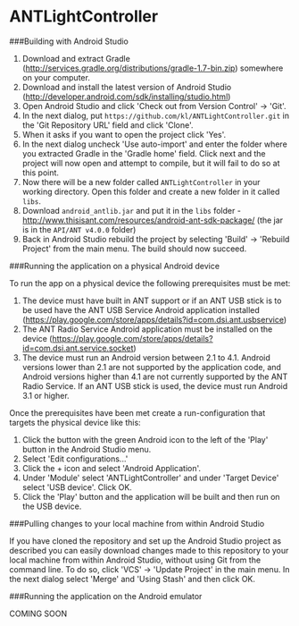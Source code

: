 ANTLightController
==================

###Building with Android Studio

1. Download and extract Gradle (http://services.gradle.org/distributions/gradle-1.7-bin.zip) somewhere on your computer.
2. Download and install the latest version of Android Studio (http://developer.android.com/sdk/installing/studio.html)
3. Open Android Studio and click 'Check out from Version Control' -> 'Git'.
4. In the next dialog, put ```https://github.com/kl/ANTLightController.git``` in the 'Git Repository URL' field and click 'Clone'.
5. When it asks if you want to open the project click 'Yes'.
6. In the next dialog uncheck 'Use auto-import' and enter the folder where you extracted Gradle in the 'Gradle home' field. Click next and the project will now open and attempt to compile, but it will fail to do so at this point.
7. Now there will be a new folder called ```ANTLightController``` in your working directory. Open this folder and create a new folder in it called ```libs```.
7. Download ```android_antlib.jar``` and put it in the ```libs``` folder - http://www.thisisant.com/resources/android-ant-sdk-package/ (the jar is in the ```API/ANT v4.0.0``` folder)
8. Back in Android Studio rebuild the project by selecting 'Build' -> 'Rebuild Project' from the main menu. The build should now succeed.

###Running the application on a physical Android device

To run the app on a physical device the following prerequisites must be met:
  1. The device must have built in ANT support or if an ANT USB stick is to be used have the ANT USB Service Android application installed (https://play.google.com/store/apps/details?id=com.dsi.ant.usbservice)
  2. The ANT Radio Service Android application must be installed on the device (https://play.google.com/store/apps/details?id=com.dsi.ant.service.socket)
  3. The device must run an Android version between 2.1 to 4.1. Android versions lower than 2.1 are not supported by the application code, and Android versions higher than 4.1 are not currently supported by the ANT Radio Service. If an ANT USB stick is used, the device must run Android 3.1 or higher.

Once the prerequisites have been met create a run-configuration that targets the physical device like this:

1. Click the button with the green Android icon to the left of the 'Play' button in the Android Studio menu.
2. Select 'Edit configurations...'
3. Click the + icon and select 'Android Application'.
4. Under 'Module' select 'ANTLightController' and under 'Target Device' select 'USB device'. Click OK.
5. Click the 'Play' button and the application will be built and then run on the USB device.

###Pulling changes to your local machine from within Android Studio

If you have cloned the repository and set up the Android Studio project as described you can easily download changes made to this repository to your local machine from within Android Studio, without using Git from the command line. To do so, click 'VCS' -> 'Update Project' in the main menu. In the next dialog select 'Merge' and 'Using Stash' and then click OK.

###Running the application on the Android emulator

COMING SOON


